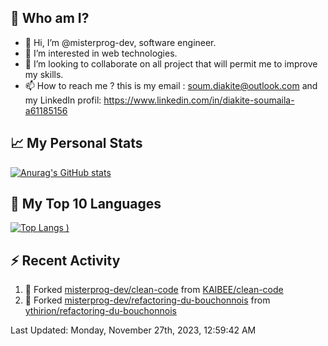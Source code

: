 ## **🔎 Who am I?**
- 👋 Hi, I’m @misterprog-dev, software engineer.
- 👀 I’m interested in web technologies.
- 💞️ I’m looking to collaborate on all project that will permit me to improve my skills.
- 📫 How to reach me ? this is my email : soum.diakite@outlook.com and my LinkedIn profil: https://www.linkedin.com/in/diakite-soumaila-a61185156


## **📈 My Personal Stats**
[![Anurag's GitHub stats](https://github-readme-stats.vercel.app/api?username=misterprog-dev&count_private=true&show_icons=true)](https://github.com/anuraghazra/github-readme-stats)

## **📣 My Top 10 Languages**
[![Top Langs](https://github-readme-stats.vercel.app/api/top-langs/?username=misterprog-dev&langs_count=10&layout=compact&hide=html,css&hide_title=true&&&show_icons=true)
)](https://github.com/anuraghazra/github-readme-stats)

## **⚡ Recent Activity**
<!--RECENT_ACTIVITY:start-->
1. 🔱 Forked [misterprog-dev/clean-code](https://github.com/misterprog-dev/clean-code) from [KAIBEE/clean-code](https://github.com/KAIBEE/clean-code)<br>
2. 🔱 Forked [misterprog-dev/refactoring-du-bouchonnois](https://github.com/misterprog-dev/refactoring-du-bouchonnois) from [ythirion/refactoring-du-bouchonnois](https://github.com/ythirion/refactoring-du-bouchonnois)<br>
<!--RECENT_ACTIVITY:end-->
<!--RECENT_ACTIVITY:last_update-->
Last Updated: Monday, November 27th, 2023, 12:59:42 AM
<!--RECENT_ACTIVITY:last_update_end-->

<!---
misterprog-dev/misterprog-dev is a ✨ special ✨ repository because its `README.md` (this file) appears on your GitHub profile.
You can click the Preview link to take a look at your changes.
--->


